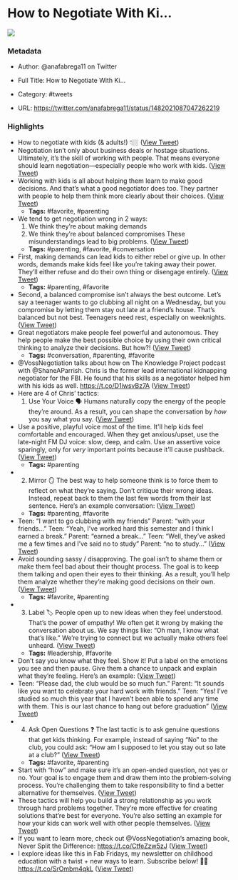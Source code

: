 # How to Negotiate With Ki...

![](https://pbs.twimg.com/profile_images/1397383930995744769/az7dP4am.jpg)

### Metadata

- Author: @anafabrega11 on Twitter
- Full Title: How to Negotiate With Ki...
- Category: #tweets


- URL: https://twitter.com/anafabrega11/status/1482021087047262219

### Highlights

- How to negotiate with kids (& adults!) 👇🏼 ([View Tweet](https://twitter.com/anafabrega11/status/1482021087047262219))
- Negotiation isn’t only about business deals or hostage situations. 
  Ultimately, it’s the skill of working with people.
  That means everyone should learn negotiation—especially people who work with kids. ([View Tweet](https://twitter.com/anafabrega11/status/1482021088402067456))
- Working with kids is all about helping them learn to make good decisions.
  And that’s what a good negotiator does too.
  They partner with people to help them think more clearly about their choices. ([View Tweet](https://twitter.com/anafabrega11/status/1482021089702260741))
    - **Tags:** #favorite, #parenting
- We tend to get negotiation wrong in 2 ways:
  1. We think they’re about making demands
  2. We think they’re about balanced compromises
  These misunderstandings lead to big problems. ([View Tweet](https://twitter.com/anafabrega11/status/1482021091019214851))
    - **Tags:** #parenting, #favorite, #conversation
- First, making demands can lead kids to either rebel or give up.
  In other words, demands make kids feel like you’re taking away their power.
  They’ll either refuse and do their own thing or disengage entirely. ([View Tweet](https://twitter.com/anafabrega11/status/1482021092445278219))
    - **Tags:** #parenting, #favorite
- Second, a balanced compromise isn’t always the best outcome.
  Let’s say a teenager wants to go clubbing all night on a Wednesday, but you compromise by letting them stay out late at a friend’s house.
  That’s balanced but not best. Teenagers need rest, especially on weeknights. ([View Tweet](https://twitter.com/anafabrega11/status/1482021093657489412))
- Great negotiators make people feel powerful and autonomous.
  They help people make the best possible choice by using their own critical thinking to analyze their decisions.
  But how?! ([View Tweet](https://twitter.com/anafabrega11/status/1482021095041646595))
    - **Tags:** #conversation, #parenting, #favorite
- @VossNegotiation talks about how on The Knowledge Project podcast with @ShaneAParrish.
  Chris is the former lead international kidnapping negotiator for the FBI.
  He found that his skills as a negotiator helped him with his kids as well. 
  https://t.co/D1iwsvBz7A ([View Tweet](https://twitter.com/anafabrega11/status/1482021096429965315))
- Here are 4 of Chris’ tactics:
  1. Use Your Voice 🗣
  Humans naturally copy the energy of the people they’re around.
  As a result, you can shape the conversation by *how* you say what you say. ([View Tweet](https://twitter.com/anafabrega11/status/1482021098027892743))
- Use a positive, playful voice most of the time. It'll help kids feel comfortable and encouraged.
  When they get anxious/upset, use the late-night FM DJ voice: slow, deep, and calm.
  Use an assertive voice sparingly, only for *very* important points because it'll cause pushback. ([View Tweet](https://twitter.com/anafabrega11/status/1482021099261075460))
    - **Tags:** #parenting
- 2. Mirror 🪞
  The best way to help someone think is to force them to reflect on what they’re saying.
  Don’t critique their wrong ideas. Instead, repeat back to them the last few words from their last sentence.
  Here’s an example conversation: ([View Tweet](https://twitter.com/anafabrega11/status/1482021100561346569))
    - **Tags:** #parenting, #favorite
- Teen: “I want to go clubbing with my friends”
  Parent: “with your friends...”
  Teen: “Yeah, I’ve worked hard this semester and I think I earned a break.”
  Parent: “earned a break...”
  Teen: “Well, they’ve asked me a few times and I’ve said no to study”
  Parent: “no to study...” ([View Tweet](https://twitter.com/anafabrega11/status/1482021102377447426))
- Avoid sounding sassy / disapproving. The goal isn’t to shame them or make them feel bad about their thought process.
  The goal is to keep them talking and open their eyes to their thinking.
  As a result, you’ll help them analyze whether they’re making good decisions on their own. ([View Tweet](https://twitter.com/anafabrega11/status/1482021103610613761))
    - **Tags:** #favorite, #parenting
- 3. Label 🏷
  People open up to new ideas when they feel understood. That’s the power of empathy!
  We often get it wrong by making the conversation about us. We say things like: “Oh man, I know what that’s like.”
  We’re trying to connect but we actually make others feel unheard. ([View Tweet](https://twitter.com/anafabrega11/status/1482021104990498819))
    - **Tags:** #leadership, #favorite
- Don’t say you know what they feel. Show it!
  Put a label on the emotions you see and then pause.
  Give them a chance to unpack and explain what they’re feeling.
  Here’s an example: ([View Tweet](https://twitter.com/anafabrega11/status/1482021106253025281))
- Teen: “Please dad, the club would be so much fun.”
  Parent: “It sounds like you want to celebrate your hard work with friends.”
  Teen: “Yes! I’ve studied so much this year that I haven’t been able to spend any time with them. This is our last chance to hang out before graduation” ([View Tweet](https://twitter.com/anafabrega11/status/1482021107507073027))
- 4. Ask Open Questions ❓
  The last tactic is to ask genuine questions that get kids thinking. 
  For example, instead of saying “No” to the club, you could ask:
  “How am I supposed to let you stay out so late at a club?” ([View Tweet](https://twitter.com/anafabrega11/status/1482021109964976135))
    - **Tags:** #favorite, #parenting
- Start with “how” and make sure it’s an open-ended question, not yes or no.
  Your goal is to engage them and draw them into the problem-solving process.
  You’re challenging them to take responsibility to find a better alternative for themselves. ([View Tweet](https://twitter.com/anafabrega11/status/1482021111118376963))
- These tactics will help you build a strong relationship as you work through hard problems together.
  They’re more effective for creating solutions that’re best for everyone.
  You’re also setting an example for how your kids can work well with other people themselves. ([View Tweet](https://twitter.com/anafabrega11/status/1482021112431132682))
- If you want to learn more, check out @VossNegotiation’s amazing book, Never Split the Difference:
  https://t.co/CtfeZzw5zJ ([View Tweet](https://twitter.com/anafabrega11/status/1482021113702060038))
- I explore ideas like this in Fab Fridays, my newsletter on childhood education with a twist + new ways to learn.
  Subscribe below! 🤸🏼
  https://t.co/SrOmbm4qkL ([View Tweet](https://twitter.com/anafabrega11/status/1482021115006537730))
